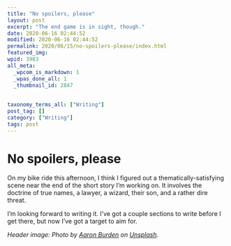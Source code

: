 ```yaml
---
title: "No spoilers, please"
layout: post
excerpt: "The end game is in sight, though."
date: 2020-06-16 02:44:52
modified: 2020-06-16 02:44:52
permalink: 2020/06/15/no-spoilers-please/index.html
featured_img: 
wpid: 3983
all_meta: 
  _wpcom_is_markdown: 1
  _wpas_done_all: 1
  _thumbnail_id: 2847
  
  
taxonomy_terms_all: ["Writing"]
post_tag: []
category: ["Writing"]
tags: post
---
```


# No spoilers, please

On my bike ride this afternoon, I think I figured out a thematically-satisfying scene near the end of the short story I’m working on. It involves the doctrine of true names, a lawyer, a wizard, their son, and a rather dire threat.

I’m looking forward to writing it. I’ve got a couple sections to write before I get there, but now I’ve got a target to aim for.

*Header image: Photo by [Aaron Burden](https://unsplash.com/@aaronburden) on [Unsplash](https://unsplash.com/@aaronburden).*